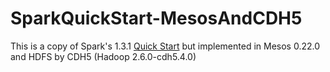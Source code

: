 # SparkQuickStart-MesosAndCDH5
This is a copy of Spark's 1.3.1 [Quick Start](https://spark.apache.org/docs/latest/quick-start.html) but implemented in Mesos 0.22.0 and HDFS by CDH5 (Hadoop 2.6.0-cdh5.4.0)
